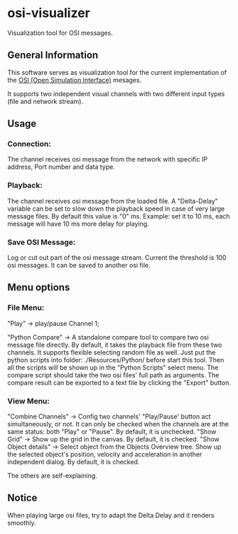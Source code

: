# osi-visualizer

Visualization tool for OSI messages.

## General Information

This software serves as visualization tool for the current implementation of the [OSI (Open Simulation Interface)](https://github.com/OpenSimulationInterface/open-simulation-interface) mesages.

It supports two independent visual channels with two different input types (file and network stream). 

## Usage 
### Connection:
The channel receives osi message from the network with specific IP address, Port number and data type.

### Playback:
The channel receives osi message from the loaded file. 
A "Delta-Delay" variable can be set to slow down the playback speed in case of very large message files. By default this value is "0" ms. 
Example: set it to 10 ms, each message will have 10 ms more delay for playing.

### Save OSI Message:
Log or cut out part of the osi message stream. Current the threshold is 100 osi messages. It can be saved to another osi file.


## Menu options
### File Menu:
"Play" -> play/pause Channel 1;

"Python Compare" -> A standalone compare tool to compare two osi message file directly. By default, it takes the playback file from these two channels. It supports flexible selecting random file as well. Just put the python scripts into folder: ./Resources/Python/ before start this tool. Then all the scripts will be shown up in the "Python Scripts" select menu. The compare script should take the two osi files' full path as arguments. The compare result can be exported to a text file by clicking the "Export" button. 

### View Menu:
"Combine Channels" -> Config two channels' "Play/Pause' button act simultaneously, or not. It can only be checked when the channels are at the same status: both "Play" or "Pause". By default, it is unchecked.
"Show Grid" -> Show up the grid in the canvas. By default, it is checked.
"Show Object details" -> Select object from the Objects Overview tree. Show up the selected object's position, velocity and acceleration in another independent dialog. By default, it is checked.

The others are self-explaining.

## Notice
When playing large osi files, try to adapt the Delta Delay and it renders smoothly.



